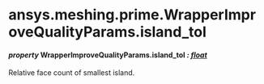 <a id="ansys-meshing-prime-wrapperimprovequalityparams-island-tol"></a>

# ansys.meshing.prime.WrapperImproveQualityParams.island_tol

<a id="ansys.meshing.prime.WrapperImproveQualityParams.island_tol"></a>

#### *property* WrapperImproveQualityParams.island_tol *: [float](https://docs.python.org/3.11/library/functions.html#float)*

Relative face count of smallest island.

<!-- !! processed by numpydoc !! -->
